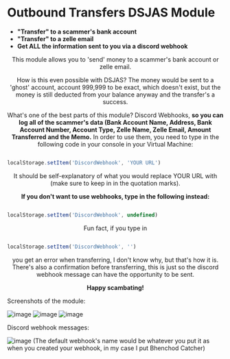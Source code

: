 # Outbound Transfers DSJAS Module
- **"Transfer" to a scammer's bank account**
- **"Transfer" to a zelle email**
- **Get ALL the information sent to you via a discord webhook**

<p align="center">
This module allows you to 'send' money to a scammer's bank account or zelle email.
</p>

<p align="center">
How is this even possible with DSJAS?
The money would be sent to a 'ghost' account, account 999,999 to be exact, which doesn't exist, but the money is still deducted from your balance anyway and the transfer's a success.
</p>  
<p align="center">
What's one of the best parts of this module?
Discord Webhooks, <b>so you can log all of the scammer's data (Bank Account Name, Address, Bank Account Number, Account Type, Zelle Name, Zelle Email, Amount Transferred and the Memo.</b> In order to use them, you need to type in the following code in your console in your Virtual Machine:
</p>

 ```javascript
 
 localStorage.setItem('DiscordWebhook', 'YOUR URL') 
 
 ```
 
<p align="center">
It should be self-explanatory of what you would replace YOUR URL with (make sure to keep in in the quotation marks).
  </p>
<p align="center">
 <b>If you don't want to use webhooks, type in the following instead:</b> 
 </p>
 
 ```javascript
 
 localStorage.setItem('DiscordWebhook', undefined)
 
 ```
 
 <p align="center">
 Fun fact, if you type in </p> 
 
 ```javascript
 
 localStorage.setItem('DiscordWebhook', '')
 
 ```
 <p align="center">
 you get an error when transferring, I don't know why, but that's how it is. There's also a confirmation before transferring, this is just so the discord webhook message can have the opportunity to be sent.
  </p>
<p align="center">
  <b>Happy scambating!</b>
</p>

Screenshots of the module:

![image](https://user-images.githubusercontent.com/67515314/184527919-d70cbe0e-1765-4149-be96-6d264be3ccdb.png)
![image](https://user-images.githubusercontent.com/67515314/184527926-05dc95ca-e1bc-4e5c-a8c1-f2df7768efd6.png)
![image](https://user-images.githubusercontent.com/67515314/184527932-06820ca2-c253-42ca-9742-cc671edb57f3.png)


Discord webhook messages:

![image](https://user-images.githubusercontent.com/67515314/184527254-ee6d7182-ae91-4909-8bfc-36552eedd53a.png)
(The default webhook's name would be whatever you put it as when you created your webhook, in my case I put Bhenchod Catcher)

